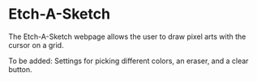 # Etch-A-Sketch
The Etch-A-Sketch webpage allows the user to draw pixel arts with the cursor on a grid.

To be added:
Settings for picking different colors, an eraser, and a clear button.